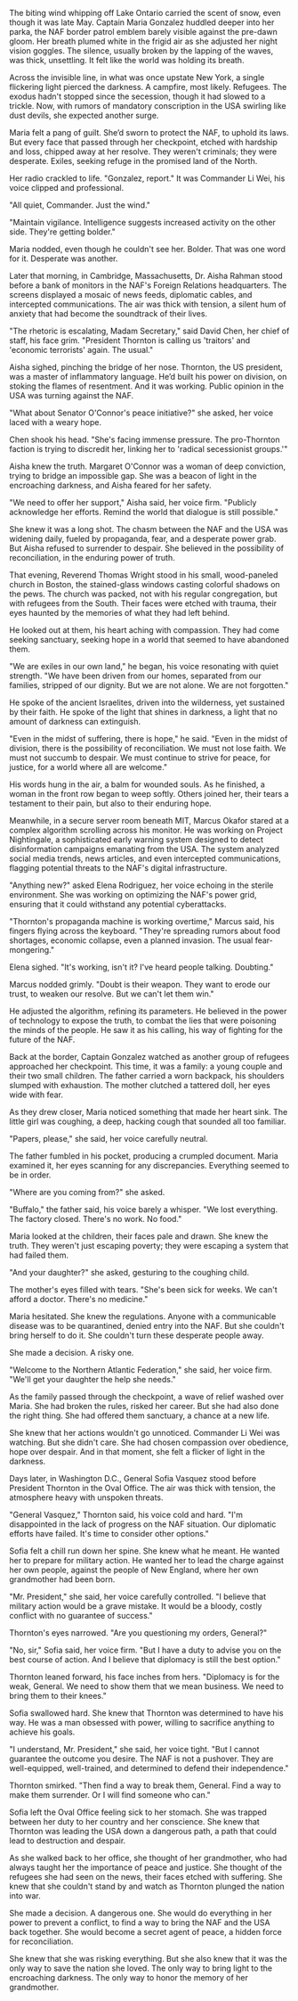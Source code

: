 The biting wind whipping off Lake Ontario carried the scent of snow, even though it was late May. Captain Maria Gonzalez huddled deeper into her parka, the NAF border patrol emblem barely visible against the pre-dawn gloom. Her breath plumed white in the frigid air as she adjusted her night vision goggles. The silence, usually broken by the lapping of the waves, was thick, unsettling. It felt like the world was holding its breath.

Across the invisible line, in what was once upstate New York, a single flickering light pierced the darkness. A campfire, most likely. Refugees. The exodus hadn't stopped since the secession, though it had slowed to a trickle. Now, with rumors of mandatory conscription in the USA swirling like dust devils, she expected another surge.

Maria felt a pang of guilt. She’d sworn to protect the NAF, to uphold its laws. But every face that passed through her checkpoint, etched with hardship and loss, chipped away at her resolve. They weren't criminals; they were desperate. Exiles, seeking refuge in the promised land of the North.

Her radio crackled to life. "Gonzalez, report." It was Commander Li Wei, his voice clipped and professional.

"All quiet, Commander. Just the wind."

"Maintain vigilance. Intelligence suggests increased activity on the other side. They're getting bolder."

Maria nodded, even though he couldn't see her. Bolder. That was one word for it. Desperate was another.

Later that morning, in Cambridge, Massachusetts, Dr. Aisha Rahman stood before a bank of monitors in the NAF's Foreign Relations headquarters. The screens displayed a mosaic of news feeds, diplomatic cables, and intercepted communications. The air was thick with tension, a silent hum of anxiety that had become the soundtrack of their lives.

"The rhetoric is escalating, Madam Secretary," said David Chen, her chief of staff, his face grim. "President Thornton is calling us 'traitors' and 'economic terrorists' again. The usual."

Aisha sighed, pinching the bridge of her nose. Thornton, the US president, was a master of inflammatory language. He’d built his power on division, on stoking the flames of resentment. And it was working. Public opinion in the USA was turning against the NAF.

"What about Senator O'Connor's peace initiative?" she asked, her voice laced with a weary hope.

Chen shook his head. "She's facing immense pressure. The pro-Thornton faction is trying to discredit her, linking her to 'radical secessionist groups.'"

Aisha knew the truth. Margaret O'Connor was a woman of deep conviction, trying to bridge an impossible gap. She was a beacon of light in the encroaching darkness, and Aisha feared for her safety.

"We need to offer her support," Aisha said, her voice firm. "Publicly acknowledge her efforts. Remind the world that dialogue is still possible."

She knew it was a long shot. The chasm between the NAF and the USA was widening daily, fueled by propaganda, fear, and a desperate power grab. But Aisha refused to surrender to despair. She believed in the possibility of reconciliation, in the enduring power of truth.

That evening, Reverend Thomas Wright stood in his small, wood-paneled church in Boston, the stained-glass windows casting colorful shadows on the pews. The church was packed, not with his regular congregation, but with refugees from the South. Their faces were etched with trauma, their eyes haunted by the memories of what they had left behind.

He looked out at them, his heart aching with compassion. They had come seeking sanctuary, seeking hope in a world that seemed to have abandoned them.

"We are exiles in our own land," he began, his voice resonating with quiet strength. "We have been driven from our homes, separated from our families, stripped of our dignity. But we are not alone. We are not forgotten."

He spoke of the ancient Israelites, driven into the wilderness, yet sustained by their faith. He spoke of the light that shines in darkness, a light that no amount of darkness can extinguish.

"Even in the midst of suffering, there is hope," he said. "Even in the midst of division, there is the possibility of reconciliation. We must not lose faith. We must not succumb to despair. We must continue to strive for peace, for justice, for a world where all are welcome."

His words hung in the air, a balm for wounded souls. As he finished, a woman in the front row began to weep softly. Others joined her, their tears a testament to their pain, but also to their enduring hope.

Meanwhile, in a secure server room beneath MIT, Marcus Okafor stared at a complex algorithm scrolling across his monitor. He was working on Project Nightingale, a sophisticated early warning system designed to detect disinformation campaigns emanating from the USA. The system analyzed social media trends, news articles, and even intercepted communications, flagging potential threats to the NAF's digital infrastructure.

"Anything new?" asked Elena Rodriguez, her voice echoing in the sterile environment. She was working on optimizing the NAF's power grid, ensuring that it could withstand any potential cyberattacks.

"Thornton's propaganda machine is working overtime," Marcus said, his fingers flying across the keyboard. "They're spreading rumors about food shortages, economic collapse, even a planned invasion. The usual fear-mongering."

Elena sighed. "It's working, isn't it? I've heard people talking. Doubting."

Marcus nodded grimly. "Doubt is their weapon. They want to erode our trust, to weaken our resolve. But we can't let them win."

He adjusted the algorithm, refining its parameters. He believed in the power of technology to expose the truth, to combat the lies that were poisoning the minds of the people. He saw it as his calling, his way of fighting for the future of the NAF.

Back at the border, Captain Gonzalez watched as another group of refugees approached her checkpoint. This time, it was a family: a young couple and their two small children. The father carried a worn backpack, his shoulders slumped with exhaustion. The mother clutched a tattered doll, her eyes wide with fear.

As they drew closer, Maria noticed something that made her heart sink. The little girl was coughing, a deep, hacking cough that sounded all too familiar.

"Papers, please," she said, her voice carefully neutral.

The father fumbled in his pocket, producing a crumpled document. Maria examined it, her eyes scanning for any discrepancies. Everything seemed to be in order.

"Where are you coming from?" she asked.

"Buffalo," the father said, his voice barely a whisper. "We lost everything. The factory closed. There's no work. No food."

Maria looked at the children, their faces pale and drawn. She knew the truth. They weren't just escaping poverty; they were escaping a system that had failed them.

"And your daughter?" she asked, gesturing to the coughing child.

The mother's eyes filled with tears. "She's been sick for weeks. We can't afford a doctor. There's no medicine."

Maria hesitated. She knew the regulations. Anyone with a communicable disease was to be quarantined, denied entry into the NAF. But she couldn't bring herself to do it. She couldn't turn these desperate people away.

She made a decision. A risky one.

"Welcome to the Northern Atlantic Federation," she said, her voice firm. "We'll get your daughter the help she needs."

As the family passed through the checkpoint, a wave of relief washed over Maria. She had broken the rules, risked her career. But she had also done the right thing. She had offered them sanctuary, a chance at a new life.

She knew that her actions wouldn't go unnoticed. Commander Li Wei was watching. But she didn't care. She had chosen compassion over obedience, hope over despair. And in that moment, she felt a flicker of light in the darkness.

Days later, in Washington D.C., General Sofia Vasquez stood before President Thornton in the Oval Office. The air was thick with tension, the atmosphere heavy with unspoken threats.

"General Vasquez," Thornton said, his voice cold and hard. "I'm disappointed in the lack of progress on the NAF situation. Our diplomatic efforts have failed. It's time to consider other options."

Sofia felt a chill run down her spine. She knew what he meant. He wanted her to prepare for military action. He wanted her to lead the charge against her own people, against the people of New England, where her own grandmother had been born.

"Mr. President," she said, her voice carefully controlled. "I believe that military action would be a grave mistake. It would be a bloody, costly conflict with no guarantee of success."

Thornton's eyes narrowed. "Are you questioning my orders, General?"

"No, sir," Sofia said, her voice firm. "But I have a duty to advise you on the best course of action. And I believe that diplomacy is still the best option."

Thornton leaned forward, his face inches from hers. "Diplomacy is for the weak, General. We need to show them that we mean business. We need to bring them to their knees."

Sofia swallowed hard. She knew that Thornton was determined to have his way. He was a man obsessed with power, willing to sacrifice anything to achieve his goals.

"I understand, Mr. President," she said, her voice tight. "But I cannot guarantee the outcome you desire. The NAF is not a pushover. They are well-equipped, well-trained, and determined to defend their independence."

Thornton smirked. "Then find a way to break them, General. Find a way to make them surrender. Or I will find someone who can."

Sofia left the Oval Office feeling sick to her stomach. She was trapped between her duty to her country and her conscience. She knew that Thornton was leading the USA down a dangerous path, a path that could lead to destruction and despair.

As she walked back to her office, she thought of her grandmother, who had always taught her the importance of peace and justice. She thought of the refugees she had seen on the news, their faces etched with suffering. She knew that she couldn't stand by and watch as Thornton plunged the nation into war.

She made a decision. A dangerous one. She would do everything in her power to prevent a conflict, to find a way to bring the NAF and the USA back together. She would become a secret agent of peace, a hidden force for reconciliation.

She knew that she was risking everything. But she also knew that it was the only way to save the nation she loved. The only way to bring light to the encroaching darkness. The only way to honor the memory of her grandmother.
